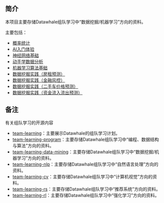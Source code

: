 ﻿
## 简介

本项目主要存储Datawhale组队学习中“数据挖掘/机器学习”方向的资料。

主要包括：
- [概率统计](https://github.com/datawhalechina/team-learning-data-mining/tree/master/ProbabilityStatistics)
- [AI入门体验](https://github.com/datawhalechina/team-learning-data-mining/tree/master/IntroductionExperienceAI)
- [神经网络基础](https://github.com/datawhalechina/team-learning-data-mining/tree/master/NeuralNetwork)
- [动手学数据分析](https://github.com/datawhalechina/hands-on-data-analysis)
- [机器学习算法基础](https://github.com/datawhalechina/team-learning-data-mining/tree/master/MachineLearningFundamentals)
- [数据挖掘实践（房租预测）](https://github.com/datawhalechina/team-learning-data-mining/tree/master/RentForecast)
- [数据挖掘实践（金融风控）](https://github.com/datawhalechina/team-learning-data-mining/tree/master/FinancialRiskControl)
- [数据挖掘实践（二手车价格预测）](https://github.com/datawhalechina/team-learning-data-mining/tree/master/SecondHandCarPriceForecast)
- [数据挖掘实践（资金流入流出预测）](https://github.com/datawhalechina/team-learning-data-mining/tree/master/PurchaseAndRedemptionForecast)

## 备注

有关组队学习的开源内容

- [team-learning](https://github.com/datawhalechina/team-learning)：主要展示Datawhale的组队学习计划。
- [team-learning-program](https://github.com/datawhalechina/team-learning-program)：主要存储Datawhale组队学习中“编程、数据结构与算法”方向的资料。
- [team-learning-data-mining](https://github.com/datawhalechina/team-learning-data-mining)：主要存储Datawhale组队学习中“数据挖掘/机器学习”方向的资料。
- [team-learning-nlp](https://github.com/datawhalechina/team-learning-nlp)：主要存储Datawhale组队学习中“自然语言处理”方向的资料。
- [team-learning-cv](https://github.com/datawhalechina/team-learning-cv)：主要存储Datawhale组队学习中“计算机视觉”方向的资料。
- [team-learning-rs](https://github.com/datawhalechina/team-learning-rs)：主要存储Datawhale组队学习中“推荐系统”方向的资料。
- [team-learning-rl](https://github.com/datawhalechina/team-learning-rl)：主要存储Datawhale组队学习中“强化学习”方向的资料。